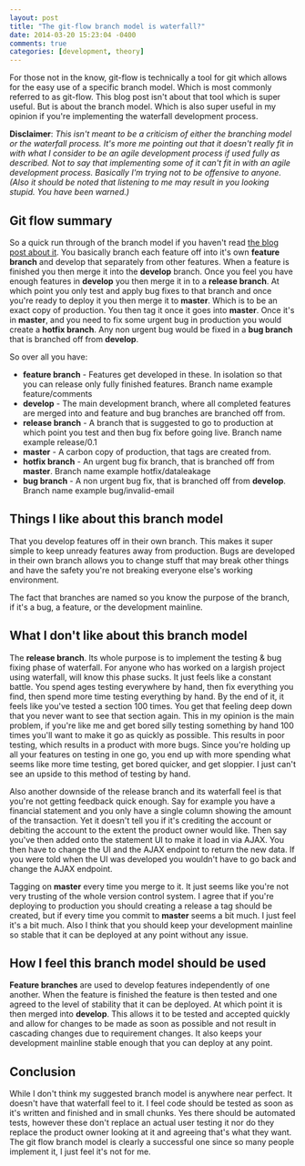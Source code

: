 ```yaml
---
layout: post
title: "The git-flow branch model is waterfall?"
date: 2014-03-20 15:23:04 -0400
comments: true
categories: [development, theory]
---
```

For those not in the know, git-flow is technically a tool for git which allows for the easy use of a specific branch model. Which is most commonly referred to as git-flow.  This blog post isn't about that tool which is super useful. But is about the branch model. Which is also super useful in my opinion if you're implementing the waterfall development process.

**Disclaimer**: *This isn't meant to be a criticism of either the branching model or the waterfall process. It's more me pointing out that it doesn't really fit in with what I consider to be an agile development process if used fully as described. Not to say that implementing some of it can't fit in with an agile development process. Basically I'm trying not to be offensive to anyone. (Also it should be noted that listening to me may result in you looking stupid. You have been warned.)*

<!-- more -->

## Git flow summary

So a quick run through of the branch model if you haven't read [the blog post about it](http://nvie.com/posts/a-successful-git-branching-model/). You basically branch each feature off into it's own **feature branch** and develop that separately from other features. When a feature is finished you then merge it into the **develop** branch. Once you feel you have enough features in **develop** you then merge it in to a **release branch**. At which point you only test and apply bug fixes to that branch and once you're ready to deploy it you then merge it to **master**. Which is to be an exact copy of production. You then tag it once it goes into **master**. Once it's in **master**, and you need to fix some urgent bug in production you would create a **hotfix branch**. Any non urgent bug would be fixed in a **bug branch** that is branched off from **develop**.

So over all you have:

* **feature branch** - Features get developed in these. In isolation so that you can release only fully finished features. Branch name example feature/comments
* **develop** - The main development branch, where all completed features are merged into and feature and bug branches are branched off from. 
* **release branch** - A branch that is suggested to go to production at which point you test and then bug fix before going live. Branch name example release/0.1
* **master** - A carbon copy of production, that tags are created from.
* **hotfix branch** - An urgent bug fix branch, that is branched off from **master**.  Branch name example hotfix/dataleakage
* **bug branch** - A non urgent bug fix, that is branched off from **develop**. Branch name example bug/invalid-email

## Things I like about this branch model

That you develop features off in their own branch. This makes it super simple to keep unready features away from production. Bugs are developed in their own branch allows you to change stuff that may break other things and have the safety you're not breaking everyone else's working environment.

The fact that branches are named so you know the purpose of the branch, if it's a bug, a feature, or the development mainline.

## What I don't like about this branch model 

The **release branch**. Its whole purpose is to implement the testing & bug fixing phase of waterfall. For anyone who has worked on a largish project using waterfall, will know this phase sucks. It just feels like a constant battle. You spend ages testing everywhere by hand, then fix everything you find, then spend more time testing everything by hand. By the end of it,  it feels like you've tested a section 100 times. You get that feeling deep down that you never want to see that section again. This in my opinion is the main problem, if you're like me and get bored silly testing something by hand 100 times you'll want to make it go as quickly as possible. This results in poor testing, which results in a product with more bugs. Since you're holding up all your features on testing in one go, you end up with more spending what seems like more time testing, get bored quicker, and get sloppier. I just can't see an upside to this method of testing by hand.

Also another downside of the release branch and its waterfall feel is that you're not getting feedback quick enough. Say for example you have a financial statement and you only have a single column showing the amount of the transaction. Yet it doesn't tell you if it's crediting the account or debiting the account to the extent the product owner would like. Then say you've then added onto the statement UI to make it load in via AJAX. You then have to change the UI and the AJAX endpoint to return the new data. If you were told when the UI was developed you wouldn't have to go back and change the AJAX endpoint.

Tagging on **master** every time you merge to it. It just seems like you're not very trusting of the whole version control system. I agree that if you're deploying to production you should creating a release a tag should be created, but if every time you commit to **master** seems a bit much. I just feel it's a bit much. Also I think that you should keep your development mainline so stable that it can be deployed at any point without any issue.

## How I feel this branch model should be used

**Feature branches** are used to develop features independently of one another. When the feature is finished the feature is then tested and one agreed to the level of stability that it can be deployed. At which point it is then merged into **develop**. This allows it to be tested and accepted quickly and allow for changes to be made as soon as possible and not result in cascading changes due to requirement changes. It also keeps your development mainline stable enough that you can deploy at any point.

## Conclusion

While I don't think my suggested branch model is anywhere near perfect. It doesn't have that waterfall feel to it. I feel code should be tested as soon as it's written and finished and in small chunks. Yes there should be automated tests, however these don't replace an actual user testing it nor do they replace the product owner looking at it and agreeing that's what they want. The git flow branch model is clearly a successful one since so many people implement it, I just feel it's not for me. 
